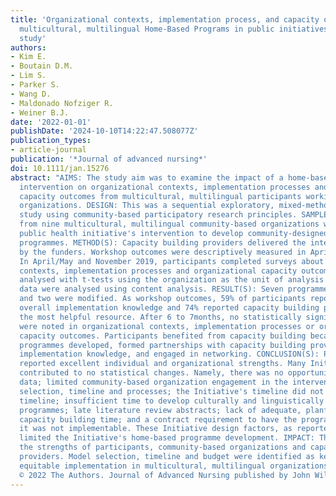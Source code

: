 ```yaml
---
title: 'Organizational contexts, implementation process, and capacity outcomes of
  multicultural, multilingual Home-Based Programs in public initiatives: A Mixed-Methods
  study'
authors:
- Kim E.
- Boutain D.M.
- Lim S.
- Parker S.
- Wang D.
- Maldonado Nofziger R.
- Weiner B.J.
date: '2022-01-01'
publishDate: '2024-10-10T14:22:47.508077Z'
publication_types:
- article-journal
publication: '*Journal of advanced nursing*'
doi: 10.1111/jan.15276
abstract: "AIMS: The study aim was to examine the impact of a home-based programme
  intervention on organizational contexts, implementation processes and organizational
  capacity outcomes from multicultural, multilingual participants working at community-based
  organizations. DESIGN: This was a sequential exploratory, mixed-methods longitudinal
  study using community-based participatory research principles. SAMPLE: Twenty participants
  from nine multicultural, multilingual community-based organizations were in this
  public health initiative's intervention to develop community-designed, home-based
  programmes. METHOD(S): Capacity building providers delivered the intervention selected
  by the funders. Workshop outcomes were descriptively measured in April/May 2019.
  In April/May and November 2019, participants completed surveys about organizational
  contexts, implementation processes and organizational capacity outcomes, which were
  analysed with t-tests using the organization as the unit of analysis. Qualitative
  data were analysed using content analysis. RESULT(S): Seven programmes were new
  and two were modified. As workshop outcomes, 59% of participants reported increased
  overall implementation knowledge and 74% reported capacity building providers as
  the most helpful resource. After 6 to 7months, no statistically significant changes
  were noted in organizational contexts, implementation processes or organizational
  capacity outcomes. Participants benefited from capacity building because they had
  programmes developed, formed partnerships with capacity building providers, gained
  implementation knowledge, and engaged in networking. CONCLUSION(S): Participants
  reported excellent individual and organizational strengths. Many Initiative factors
  contributed to no statistical changes. Namely, there was no opportunity for baseline
  data; limited community-based organization engagement in the intervention model
  selection, timeline and processes; the Initiative's timeline did not fit participants'
  timeline; insufficient time to develop culturally and linguistically appropriate
  programmes; late literature review abstracts; lack of adequate, planful and paid
  capacity building time; and a contract requirement to have the programme due when
  it was not implementable. These Initiative design factors, as reported by participants,
  limited the Initiative's home-based programme development. IMPACT: This study highlights
  the strengths of participants, community-based organizations and capacity building
  providers. Model selection, timeline and budget were identified as key factors for
  equitable implementation in multicultural, multilingual organizations.Copyright
  © 2022 The Authors. Journal of Advanced Nursing published by John Wiley & Sons Ltd."
---
```

